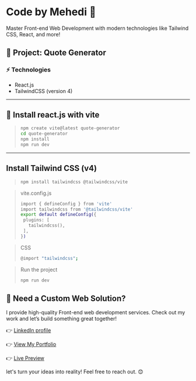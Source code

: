 # Code by Mehedi 🚀

Master Front-end Web Development with modern technologies like Tailwind CSS, React, and more!

## 📌 Project: Quote Generator

### ⚡ Technologies

- React.js
- TailwindCSS (version 4)

---

## 🚀 Install react.js with vite

> ```bash
> npm create vite@latest quote-generator
> cd quote-generator
> npm install
> npm run dev
> ```

---

## Install Tailwind CSS (v4)

> ```bash
> npm install tailwindcss @tailwindcss/vite
> ```

> vite.config.js
>
> ```bash
> import { defineConfig } from 'vite'
> import tailwindcss from '@tailwindcss/vite'
> export default defineConfig({
>  plugins: [
>    tailwindcss(),
>  ],
> })
> ```

> CSS
>
> ```bash
> @import "tailwindcss";
> ```

> Run the project
>
> ```bash
> npm run dev
> ```

## 🌟 Need a Custom Web Solution?

I provide high-quality Front-end web development services. Check out my work and let’s build something great together!

👉 [LinkedIn profile](https://www.linkedin.com/in/md-mehedi-hasan-90634424b/)

👉 [View My Portfolio](https://mdmehedihasan.vercel.app/)

👉 [Live Preview](https://quote-generator-wheat-one.vercel.app/)

let's turn your ideas into reality! Feel free to reach out. 😊
